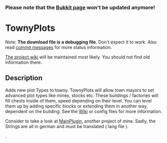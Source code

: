 ### Please note that the [Bukkit page](https://dev.bukkit.org/projects/townyplots) won't be updated anymore!

# TownyPlots

Note: **The download file is a debugging file**. Don't expect it to work. Also read [commit messages](https://github.com/Pommesritter/TownyPlots/commits/master) for more status information.



[The project wiki](https://github.com/Pommesritter/TownyPlots/wiki/) will be maintained most likely. You should not find old information there.

## Description

Adds new plot Types to towny.
TownyPlots will allow town mayors to set advanced plot types like mines, stocks etc. 
These buildings / factories will fill chests inside of them, speed depending on their level. You can level them up by adding specific blocks or extending them in another way, dependent on the building. 
See the [Wiki](https://github.com/Pommesritter/TownyPlots/wiki) or config files for more information.

Consider to take a look at [MainPlugin](https://github.com/herbertsfundgrube/GSplugin), another project of mine. 
Sadly, the Strings are all in german and must be translated ( lang file ). 

.
